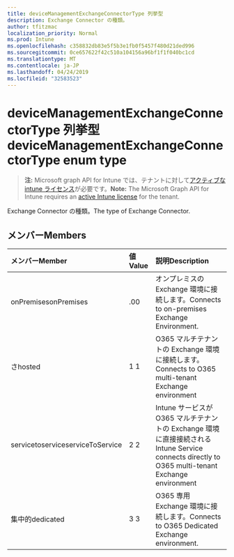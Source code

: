 ```yaml
---
title: deviceManagementExchangeConnectorType 列挙型
description: Exchange Connector の種類。
author: tfitzmac
localization_priority: Normal
ms.prod: Intune
ms.openlocfilehash: c358832db83e5f5b3e1fb0f5457f480d21ded996
ms.sourcegitcommit: 0ce657622f42c510a104156a96bf1f1f040bc1cd
ms.translationtype: MT
ms.contentlocale: ja-JP
ms.lasthandoff: 04/24/2019
ms.locfileid: "32583523"
---
```

# <a name="devicemanagementexchangeconnectortype-enum-type"></a><span data-ttu-id="d9a8c-103">deviceManagementExchangeConnectorType 列挙型</span><span class="sxs-lookup"><span data-stu-id="d9a8c-103">deviceManagementExchangeConnectorType enum type</span></span>

> <span data-ttu-id="d9a8c-104">**注:** Microsoft graph API for Intune では、テナントに対して[アクティブな intune ライセンス](https://go.microsoft.com/fwlink/?linkid=839381)が必要です。</span><span class="sxs-lookup"><span data-stu-id="d9a8c-104">**Note:** The Microsoft Graph API for Intune requires an [active Intune license](https://go.microsoft.com/fwlink/?linkid=839381) for the tenant.</span></span>

<span data-ttu-id="d9a8c-105">Exchange Connector の種類。</span><span class="sxs-lookup"><span data-stu-id="d9a8c-105">The type of Exchange Connector.</span></span>

## <a name="members"></a><span data-ttu-id="d9a8c-106">メンバー</span><span class="sxs-lookup"><span data-stu-id="d9a8c-106">Members</span></span>
|<span data-ttu-id="d9a8c-107">メンバー</span><span class="sxs-lookup"><span data-stu-id="d9a8c-107">Member</span></span>|<span data-ttu-id="d9a8c-108">値</span><span class="sxs-lookup"><span data-stu-id="d9a8c-108">Value</span></span>|<span data-ttu-id="d9a8c-109">説明</span><span class="sxs-lookup"><span data-stu-id="d9a8c-109">Description</span></span>|
|:---|:---|:---|
|<span data-ttu-id="d9a8c-110">onPremises</span><span class="sxs-lookup"><span data-stu-id="d9a8c-110">onPremises</span></span>|<span data-ttu-id="d9a8c-111">.0</span><span class="sxs-lookup"><span data-stu-id="d9a8c-111">0</span></span>|<span data-ttu-id="d9a8c-112">オンプレミスの Exchange 環境に接続します。</span><span class="sxs-lookup"><span data-stu-id="d9a8c-112">Connects to on-premises Exchange Environment.</span></span>|
|<span data-ttu-id="d9a8c-113">さ</span><span class="sxs-lookup"><span data-stu-id="d9a8c-113">hosted</span></span>|<span data-ttu-id="d9a8c-114">1 </span><span class="sxs-lookup"><span data-stu-id="d9a8c-114">1</span></span>|<span data-ttu-id="d9a8c-115">O365 マルチテナントの Exchange 環境に接続します。</span><span class="sxs-lookup"><span data-stu-id="d9a8c-115">Connects to O365 multi-tenant Exchange environment</span></span>|
|<span data-ttu-id="d9a8c-116">servicetoservice</span><span class="sxs-lookup"><span data-stu-id="d9a8c-116">serviceToService</span></span>|<span data-ttu-id="d9a8c-117">2 </span><span class="sxs-lookup"><span data-stu-id="d9a8c-117">2</span></span>|<span data-ttu-id="d9a8c-118">Intune サービスが O365 マルチテナントの Exchange 環境に直接接続される</span><span class="sxs-lookup"><span data-stu-id="d9a8c-118">Intune Service connects directly to O365 multi-tenant Exchange environment</span></span>|
|<span data-ttu-id="d9a8c-119">集中的</span><span class="sxs-lookup"><span data-stu-id="d9a8c-119">dedicated</span></span>|<span data-ttu-id="d9a8c-120">3 </span><span class="sxs-lookup"><span data-stu-id="d9a8c-120">3</span></span>|<span data-ttu-id="d9a8c-121">O365 専用 Exchange 環境に接続します。</span><span class="sxs-lookup"><span data-stu-id="d9a8c-121">Connects to O365 Dedicated Exchange environment.</span></span>|



